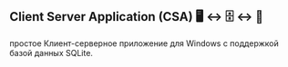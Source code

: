 ## Client Server Application (CSA) :desktop_computer: :left_right_arrow: :file_cabinet: :left_right_arrow:  :open_file_folder: 

простое Клиент-серверное приложение для Windows с поддержкой базой данных SQLite.

